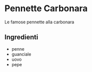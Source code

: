 # Pennette Carbonara

Le famose pennette alla carbonara

## Ingredienti

* penne
* guanciale
* uovo
* pepe
